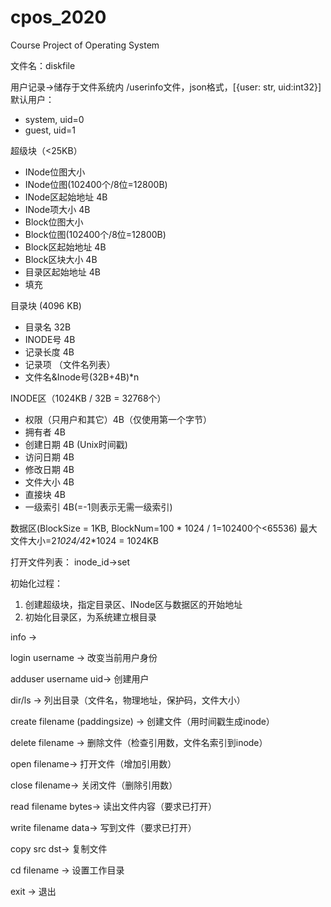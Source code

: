 # cpos_2020
Course Project of Operating System

文件名：diskfile

用户记录->储存于文件系统内
/userinfo文件，json格式，[{user: str, uid:int32}]
默认用户：
- system, uid=0
- guest, uid=1

超级块（<25KB）
- INode位图大小
- INode位图(102400个/8位=12800B)
- INode区起始地址 4B
- INode项大小 4B
- Block位图大小
- Block位图(102400个/8位=12800B)
- Block区起始地址 4B
- Block区块大小 4B
- 目录区起始地址 4B
- 填充

目录块 (4096 KB)
- 目录名 32B
- INODE号 4B
- 记录长度 4B
- 记录项 （文件名列表）
- 文件名&Inode号(32B+4B)*n

INODE区（1024KB / 32B = 32768个）
- 权限（只用户和其它）4B（仅使用第一个字节）
- 拥有者 4B
- 创建日期 4B (Unix时间戳)
- 访问日期 4B
- 修改日期 4B
- 文件大小 4B
- 直接块 4B
- 一级索引 4B(=-1则表示无需一级索引)

数据区(BlockSize = 1KB, BlockNum=100 * 1024 / 1=102400个<65536)
最大文件大小=2*1024/4*2*1024 = 1024KB

打开文件列表：
inode_id->set

初始化过程：
1. 创建超级块，指定目录区、INode区与数据区的开始地址
2. 初始化目录区，为系统建立根目录




info -> 

login username -> 改变当前用户身份

adduser username uid-> 创建用户

dir/ls -> 列出目录（文件名，物理地址，保护码，文件大小）

create filename (paddingsize) -> 创建文件（用时间戳生成inode）

delete filename -> 删除文件（检查引用数，文件名索引到inode）

open filename-> 打开文件（增加引用数）

close filename-> 关闭文件（删除引用数）

read filename bytes-> 读出文件内容（要求已打开）

write filename data-> 写到文件（要求已打开）

copy src dst-> 复制文件

cd filename -> 设置工作目录

exit -> 退出


























